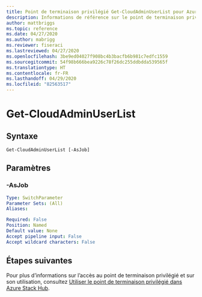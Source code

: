 ```yaml
---
title: Point de terminaison privilégié Get-CloudAdminUserList pour Azure Stack Hub
description: Informations de référence sur le point de terminaison privilégié Azure Stack PowerShell - Get-CloudAdminUserList
author: mattbriggs
ms.topic: reference
ms.date: 04/27/2020
ms.author: mabrigg
ms.reviewer: fiseraci
ms.lastreviewed: 04/27/2020
ms.openlocfilehash: 3be9ed04027f908bc4b3bacfb6b981c7edfc1559
ms.sourcegitcommit: 54f98b666bea9226c78f26dc255ddbdda539565f
ms.translationtype: HT
ms.contentlocale: fr-FR
ms.lasthandoff: 04/29/2020
ms.locfileid: "82563517"
---
```

# <a name="get-cloudadminuserlist"></a>Get-CloudAdminUserList

## <a name="syntax"></a>Syntaxe

```
Get-CloudAdminUserList [-AsJob]
```

## <a name="parameters"></a>Paramètres

### <a name="-asjob"></a>-AsJob


```yaml
Type: SwitchParameter
Parameter Sets: (All)
Aliases:

Required: False
Position: Named
Default value: None
Accept pipeline input: False
Accept wildcard characters: False
```


## <a name="next-steps"></a>Étapes suivantes

Pour plus d’informations sur l’accès au point de terminaison privilégié et sur son utilisation, consultez [Utiliser le point de terminaison privilégié dans Azure Stack Hub](https://docs.microsoft.com/azure-stack/operator/azure-stack-privileged-endpoint).